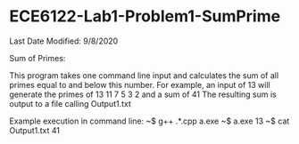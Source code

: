 # ECE6122-Lab1-Problem1-SumPrime
Last Date Modified: 9/8/2020

Sum of Primes:

This program takes one command line input and calculates the sum of all primes equal to and below this number.
For example, an input of 13 will generate the primes of 13 11 7 5 3 2 and a sum of 41
The resulting sum is output to a file calling Output1.txt


Example execution in command line:
~$  g++ .\*.cpp a.exe
~$  a.exe 13
~$ cat Output1.txt
41
